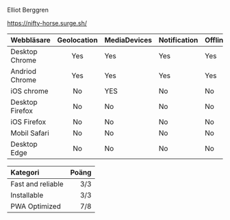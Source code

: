 Elliot Berggren 

https://nifty-horse.surge.sh/


| Webbläsare     | Geolocation  | MediaDevices  | Notification | Offline |Push  |
| ---------------|:------------:| --------------|--------------|---------|-----:|
| Desktop Chrome |     Yes      |     Yes       |     Yes      |   Yes   | Yes  |
| Andriod Chrome |     Yes      |     Yes       |     Yes      |   Yes   | Yes  |
| iOS chrome     |     No       |     YES       |     No       |   No    | No   |
| Desktop Firefox|     No       |     No        |     No       |   No    | No   |
| iOS Firefox    |     No       |     No        |     No       |   No    | No   |
| Mobil Safari   |     No       |     No        |     No       |   No    | No   |
| Desktop Edge   |     No       |     No        |     No       |   No    | No   |



|      Kategori       | Poäng  |
|:--------------------|-------:|
| Fast and reliable   |  3/3   | 
| Installable         |  3/3   | 
| PWA Optimized       |  7/8   | 
